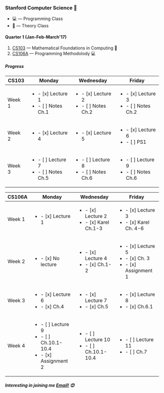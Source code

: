 ### Stanford Computer Science :evergreen_tree:

* :computer: — Programming Class
* :book: — Theory Class

#### Quarter 1 **(Jan-Feb-March'17)**  
1. [CS103](http://web.stanford.edu/class/cs103/) — Mathematical Foundations in Computing :book:
2. [CS106A](https://web.stanford.edu/class/cs106a) — Programming Methodolody :computer:

##### *Progress*


| **CS103**  | Monday  | Wednesday  |  Friday |
|---|---|---|---|
| Week 1  | <ul><li>- [x] Lecture 1</li><li>- [ ] Notes Ch.1 </li></ul>  | <ul><li>- [x] Lecture 2</li><li>- [ ] Notes Ch.2 </li></ul>  | <ul><li>- [x] Lecture 3</li><li>- [ ] Notes Ch.2 </li></ul> |
| Week 2  | <ul><li>- [x] Lecture 4 </li></ul>  | <ul><li>- [x] Lecture 5</li></ul>  | <ul><li>- [x] Lecture 6</li><li>- [ ] PS1 </li></ul> |
| Week 3  | <ul><li>- [ ] Lecture 7</li><li>- [ ] Notes Ch.5 </li></ul>  | <ul><li>- [ ] Lecture 8</li><li>- [ ] Notes Ch.6 </li></ul>  | <ul><li>- [ ] Lecture 9</li><li>- [ ] Notes Ch.6 </li></ul> |




| **CS106A**  | Monday  | Wednesday  |  Friday |
|---|---|---|---|
| Week 1  | <ul><li>- [x] Lecture 1</li></ul>  | <ul><li>- [x] Lecture 2</li><li>- [x] Karel Ch.1-3 </li></ul>  | <ul><li>- [x] Lecture 3</li><li>- [x] Karel Ch. 4-6 </li></ul> |
| Week 2  | <ul><li>- [x] No lecture </li></ul>  | <ul><li>- [x] Lecture 4</li><li>- [x] Ch.1-2</li></ul>  | <ul><li>- [x] Lecture 5</li><li>- [x] Ch. 3</li><li>- [x] Assignment 1</li></ul> |
| Week 3  | <ul><li>- [x] Lecture 6</li><li>- [x] Ch.4 </li></ul>  | <ul><li>- [x] Lecture 7</li><li>- [x] Ch.5 </li></ul>  | <ul><li>- [x] Lecture 8</li><li>- [x] Ch.6.1 </li></ul> |
| Week 4  | <ul><li>- [ ] Lecture 9</li><li>- [ ] Ch.10.1-10.4 </li><li>- [x] Assignment 2</li></ul>  | <ul><li>- [ ] Lecture 10</li><li>- [ ] Ch.10.1-10.4</li></ul>  | <ul><li>- [ ] Lecture 11</li><li>- [ ] Ch.7 </li></ul> |


##### *Interesting in joining me* [Email!](mailto:brijrajsinhgohil.gohil@gmail.com) :blush:

